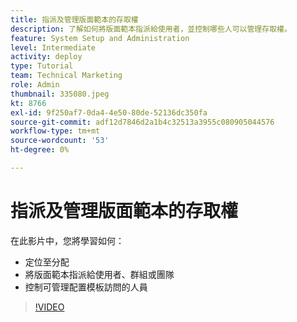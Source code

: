 ```yaml
---
title: 指派及管理版面範本的存取權
description: 了解如何將版面範本指派給使用者，並控制哪些人可以管理存取權。
feature: System Setup and Administration
level: Intermediate
activity: deploy
type: Tutorial
team: Technical Marketing
role: Admin
thumbnail: 335080.jpeg
kt: 8766
exl-id: 9f250af7-0da4-4e50-80de-52136dc350fa
source-git-commit: adf12d7846d2a1b4c32513a3955c080905044576
workflow-type: tm+mt
source-wordcount: '53'
ht-degree: 0%

---
```


# 指派及管理版面範本的存取權

在此影片中，您將學習如何：

* 定位至分配
* 將版面範本指派給使用者、群組或團隊
* 控制可管理配置模板訪問的人員

>[!VIDEO](https://video.tv.adobe.com/v/335080/?quality=12)
